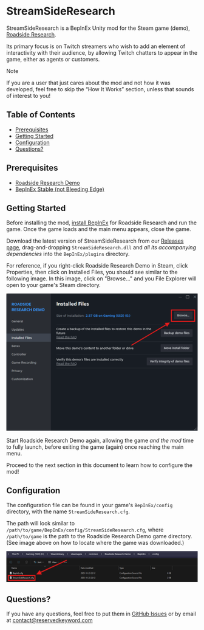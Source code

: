# StreamSideResearch

StreamSideResearch is a BepInEx Unity mod for the Steam game (demo), [Roadside Research](https://store.steampowered.com/app/3911640/Roadside_Research_Demo/).

Its primary focus is on Twitch streamers who wish to add an element of interactivity with their audience, by allowing Twitch chatters to appear in the game, either as agents or customers.

> [!Note]
> If you are a user that just cares about the mod and not how it was developed, feel free to skip the “How It Works” section, unless that sounds of interest to you!

## Table of Contents

* [Prerequisites](#prerequisites)
* [Getting Started](#getting-started)
* [Configuration](#configuration)
* [Questions?](#questions)

## Prerequisites

* [Roadside Research Demo](https://store.steampowered.com/app/3911640/Roadside_Research_Demo/)
* [BepInEx Stable (not Bleeding Edge)](https://docs.bepinex.dev/articles/user_guide/installation/index.html)

## Getting Started

Before installing the mod, [install BepInEx](#prerequisites) for Roadside Research and run the game. Once the game loads and the main menu appears, close the game.

Download the latest version of StreamSideResearch from our [Releases page](https://github.com/ReservedKeyword/StreamSideResearch/releases), drag-and-dropping `StreamSideResearch.dll` and _all its accompanying dependencies_ into the `BepInEx/plugins` directory.

For reference, if you right-click Roadside Research Demo in Steam, click Properties, then click on Installed Files, you should see similar to the following image. In this image, click on "Browse..." and you File Explorer will open to your game's Steam directory.

![Steam Game Location](./images/find-game-location.png)

Start Roadside Research Demo again, allowing the game *and the mod* time to fully launch, before exiting the game (again) once reaching the main menu.

Proceed to the next section in this document to learn how to configure the mod!

## Configuration

The configuration file can be found in your game's `BepInEx/config` directory, with the name `StreamSideResearch.cfg`.

The path will look similar to `/path/to/game/BepInEx/config/StreamSideResearch.cfg`, where `/path/to/game` is the path to the Roadside Research Demo game directory. (See image above on how to locate where the game was downloaded.)

![Steam Game Location](./images/find-config-location.png)

## Questions?

If you have any questions, feel free to put them in [GitHub Issues](https://github.com/ReservedKeyword/StreamSideResearch/issues) or by email at [contact@reservedkeyword.com](mailto:contact@reservedkeyword.com)